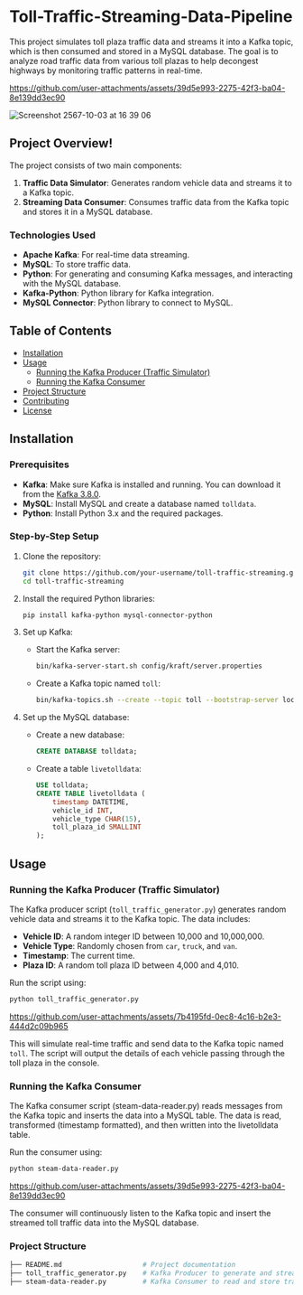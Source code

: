 # Toll-Traffic-Streaming-Data-Pipeline

This project simulates toll plaza traffic data and streams it into a Kafka topic, which is then consumed and stored in a MySQL database. The goal is to analyze road traffic data from various toll plazas to help decongest highways by monitoring traffic patterns in real-time.


https://github.com/user-attachments/assets/39d5e993-2275-42f3-ba04-8e139dd3ec90


![Screenshot 2567-10-03 at 16 39 06](https://github.com/user-attachments/assets/fc9f27ab-4fd6-4be5-9ea7-3a625062ec91)


## Project Overview!
The project consists of two main components:
1. **Traffic Data Simulator**: Generates random vehicle data and streams it to a Kafka topic.
2. **Streaming Data Consumer**: Consumes traffic data from the Kafka topic and stores it in a MySQL database.

### Technologies Used
- **Apache Kafka**: For real-time data streaming.
- **MySQL**: To store traffic data.
- **Python**: For generating and consuming Kafka messages, and interacting with the MySQL database.
- **Kafka-Python**: Python library for Kafka integration.
- **MySQL Connector**: Python library to connect to MySQL.

## Table of Contents
- [Installation](#installation)
- [Usage](#usage)
  - [Running the Kafka Producer (Traffic Simulator)](#running-the-kafka-producer-traffic-simulator)
  - [Running the Kafka Consumer](#running-the-kafka-consumer)
- [Project Structure](#project-structure)
- [Contributing](#contributing)
- [License](#license)

## Installation

### Prerequisites
- **Kafka**: Make sure Kafka is installed and running. You can download it from the [Kafka 3.8.0]([https://kafka.apache.org/](https://downloads.apache.org/kafka/3.8.0/kafka_2.12-3.8.0.tgz)).
- **MySQL**: Install MySQL and create a database named `tolldata`.
- **Python**: Install Python 3.x and the required packages.

### Step-by-Step Setup

1. Clone the repository:
    ```bash
    git clone https://github.com/your-username/toll-traffic-streaming.git
    cd toll-traffic-streaming
    ```

2. Install the required Python libraries:
    ```bash
    pip install kafka-python mysql-connector-python
    ```

3. Set up Kafka:
   - Start the Kafka server:
     ```bash
     bin/kafka-server-start.sh config/kraft/server.properties
     ```
   - Create a Kafka topic named `toll`:
     ```bash
     bin/kafka-topics.sh --create --topic toll --bootstrap-server localhost:9092
     ```

4. Set up the MySQL database:
   - Create a new database:
     ```sql
     CREATE DATABASE tolldata;
     ```
   - Create a table `livetolldata`:
     ```sql
     USE tolldata;
     CREATE TABLE livetolldata (
         timestamp DATETIME,
         vehicle_id INT,
         vehicle_type CHAR(15),
         toll_plaza_id SMALLINT
     );
     ```
## Usage

### Running the Kafka Producer (Traffic Simulator)

The Kafka producer script (`toll_traffic_generator.py`) generates random vehicle data and streams it to the Kafka topic. The data includes:

- **Vehicle ID**: A random integer ID between 10,000 and 10,000,000.
- **Vehicle Type**: Randomly chosen from `car`, `truck`, and `van`.
- **Timestamp**: The current time.
- **Plaza ID**: A random toll plaza ID between 4,000 and 4,010.

Run the script using:

```bash
python toll_traffic_generator.py
```

https://github.com/user-attachments/assets/7b4195fd-0ec8-4c16-b2e3-444d2c09b965

This will simulate real-time traffic and send data to the Kafka topic named `toll`. The script will output the details of each vehicle passing through the toll plaza in the console.

### Running the Kafka Consumer
The Kafka consumer script (steam-data-reader.py) reads messages from the Kafka topic and inserts the data into a MySQL table. The data is read, transformed (timestamp formatted), and then written into the livetolldata table.

Run the consumer using:

```bash
python steam-data-reader.py
```

https://github.com/user-attachments/assets/39d5e993-2275-42f3-ba04-8e139dd3ec90

The consumer will continuously listen to the Kafka topic and insert the streamed toll traffic data into the MySQL database.

### Project Structure
```bash
├── README.md                    # Project documentation
├── toll_traffic_generator.py    # Kafka Producer to generate and stream traffic data
├── steam-data-reader.py         # Kafka Consumer to read and store traffic data in MySQL
```
